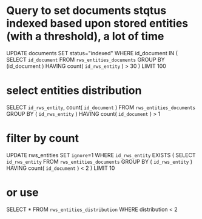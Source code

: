 # Query to set documents stqtus indexed based upon stored entities (with a threshold), a lot of time
UPDATE documents SET status="indexed" WHERE id_document IN ( 
SELECT `id_document` FROM `rws_entities_documents` GROUP BY (id_document ) HAVING count( `id_rws_entity` ) > 30 ) LIMIT 100

# select entities distribution
SELECT `id_rws_entity`, count( `id_document` ) FROM `rws_entities_documents` GROUP BY ( `id_rws_entity` ) HAVING count( `id_document` ) > 1

# filter by count
UPDATE rws_entities SET `ignore`=1 WHERE `id_rws_entity` EXISTS (  SELECT `id_rws_entity` FROM `rws_entities_documents` GROUP BY ( `id_rws_entity` ) HAVING count( `id_document` ) < 2 ) LIMIT 10

# or use
SELECT * FROM `rws_entities_distribution` WHERE distribution < 2
